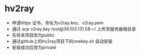 # hv2ray

*   申请https 证书，命名为v2ray.key、v2ray.pem
*   通过 scp  v2ray.key  root\@39.103.131.58:\~/ 上传至服务器根目录
*   先将本项目改为public
*   通过github上的hv2ray项目下的onekey.sh 自动安装
*   安装成功后改为private
  
